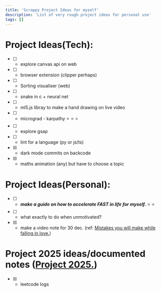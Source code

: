 ```yaml
---
title: 'Scrappy Project Ideas for myself'
description: 'List of very rough project ideas for personal use'
tags: []
---
```


# Project Ideas(Tech):

- [ ] - explore canvas api on web
- [ ] - browser extension (clipper perhaps)
- [ ] - Sorting visualiser (web)
- [ ] - snake in c + neural net 
- [ ] - ml5.js libray to make a hand drawing on live video
- [ ] - micrograd - karpathy :star: :star: :star:
- [ ] - explore gsap
- [ ] - lint for a language (py or js/ts)
- [x] - dark mode commits on backcode
- [x] - maths animation (any) but have to choose a topic

# Project Ideas(Personal):

- [ ] - ***make a guide on how to accelerate FAST in life for myself.*** :star: :star: 
- [ ] - what exactly to do when unmotivated?
- [x] - make a video note for 30 dec. (ref: [Mistakes you will make while falling in love.](https://www.youtube.com/watch?v=BO49MyEPBKg))

# Project 2025 ideas/documented notes ([Project 2025.](https://project2025-alpha.vercel.app/))

- [x] - leetcode logs

